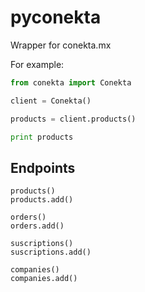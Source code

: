 pyconekta
=========

Wrapper for conekta.mx


For example:

```python
from conekta import Conekta

client = Conekta()

products = client.products()

print products

```

## Endpoints

```
products()
products.add()

orders()
orders.add()

suscriptions()
suscriptions.add()

companies()
companies.add()
```
